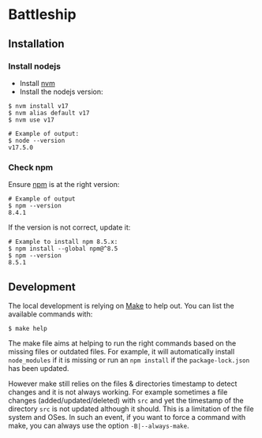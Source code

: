 # Battleship

## Installation

### Install nodejs

- Install [nvm][nvm]
- Install the nodejs version:

```
$ nvm install v17
$ nvm alias default v17
$ nvm use v17

# Example of output:
$ node --version
v17.5.0
```

### Check npm

Ensure [npm][npm] is at the right version:

```
# Example of output
$ npm --version
8.4.1
```

If the version is not correct, update it:

```
# Example to install npm 8.5.x:
$ npm install --global npm@^8.5
$ npm --version
8.5.1
```

## Development

The local development is relying on [Make][make] to help out. You can list
the available commands with:

```
$ make help
```

The make file aims at helping to run the right commands based on the missing
files or outdated files. For example, it will automatically install `node_modules`
if it is missing or run an `npm install` if the `package-lock.json` has been
updated.

However make still relies on the files & directories timestamp to detect changes
and it is not always working. For example sometimes a file changes (added/updated/deleted)
with `src` and yet the timestamp of the directory `src` is not updated although
it should. This is a limitation of the file system and OSes. In such an event,
if you want to force a command with make, you can always use the option `-B|--always-make`.


[make]: https://www.gnu.org/software/make/
[npm]: https://www.npmjs.com/
[nvm]: https://github.com/nvm-sh/nvm
